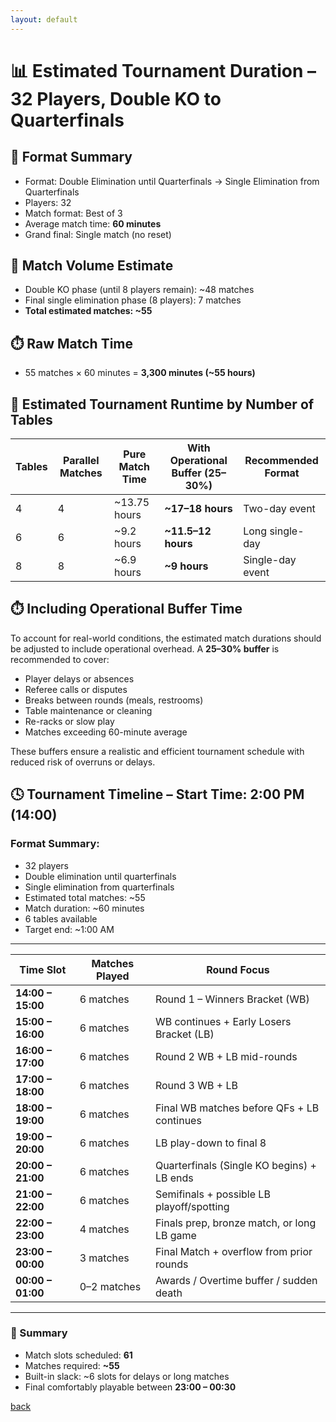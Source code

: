 ```yaml
---
layout: default
---
```


# 📊 Estimated Tournament Duration – 32 Players, Double KO to Quarterfinals

## 🔁 Format Summary
- Format: Double Elimination until Quarterfinals → Single Elimination from Quarterfinals
- Players: 32
- Match format: Best of 3
- Average match time: **60 minutes**
- Grand final: Single match (no reset)

## 🧮 Match Volume Estimate
- Double KO phase (until 8 players remain): ~48 matches
- Final single elimination phase (8 players): 7 matches
- **Total estimated matches: ~55**

## ⏱️ Raw Match Time
- 55 matches × 60 minutes = **3,300 minutes (~55 hours)**

## 🧩 Estimated Tournament Runtime by Number of Tables

| Tables | Parallel Matches | Pure Match Time | With Operational Buffer (25–30%) | Recommended Format           |
|--------|------------------|------------------|-----------------------------------|------------------------------|
| 4      | 4                | ~13.75 hours      | **~17–18 hours**                  | Two-day event                |
| 6      | 6                | ~9.2 hours        | **~11.5–12 hours**                | Long single-day              |
| 8      | 8                | ~6.9 hours        | **~9 hours**                      | Single-day event             |

## ⏱️ Including Operational Buffer Time

To account for real-world conditions, the estimated match durations should be adjusted to include operational overhead. A **25–30% buffer** is recommended to cover:

- Player delays or absences
- Referee calls or disputes
- Breaks between rounds (meals, restrooms)
- Table maintenance or cleaning
- Re-racks or slow play
- Matches exceeding 60-minute average

These buffers ensure a realistic and efficient tournament schedule with reduced risk of overruns or delays.

## 🕓 Tournament Timeline – Start Time: 2:00 PM (14:00)

### Format Summary:
- 32 players
- Double elimination until quarterfinals
- Single elimination from quarterfinals
- Estimated total matches: ~55
- Match duration: ~60 minutes
- 6 tables available
- Target end: ~1:00 AM

---

| Time Slot         | Matches Played | Round Focus                                |
|-------------------|----------------|---------------------------------------------|
| **14:00 – 15:00** | 6 matches      | Round 1 – Winners Bracket (WB)              |
| **15:00 – 16:00** | 6 matches      | WB continues + Early Losers Bracket (LB)    |
| **16:00 – 17:00** | 6 matches      | Round 2 WB + LB mid-rounds                  |
| **17:00 – 18:00** | 6 matches      | Round 3 WB + LB                             |
| **18:00 – 19:00** | 6 matches      | Final WB matches before QFs + LB continues  |
| **19:00 – 20:00** | 6 matches      | LB play-down to final 8                     |
| **20:00 – 21:00** | 6 matches      | Quarterfinals (Single KO begins) + LB ends  |
| **21:00 – 22:00** | 6 matches      | Semifinals + possible LB playoff/spotting   |
| **22:00 – 23:00** | 4 matches      | Finals prep, bronze match, or long LB game  |
| **23:00 – 00:00** | 3 matches      | Final Match + overflow from prior rounds    |
| **00:00 – 01:00** | 0–2 matches    | Awards / Overtime buffer / sudden death     |

---

### 🔢 Summary

- Match slots scheduled: **61**
- Matches required: **~55**
- Built-in slack: ~6 slots for delays or long matches
- Final comfortably playable between **23:00 – 00:30**


[back](./)
